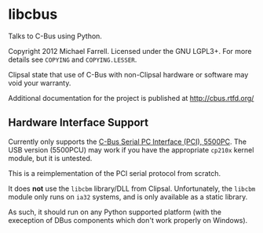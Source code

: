 # libcbus #

Talks to C-Bus using Python.

Copyright 2012 Michael Farrell.  Licensed under the GNU LGPL3+.  For more details see `COPYING` and `COPYING.LESSER`.

Clipsal state that use of C-Bus with non-Clipsal hardware or software may void your warranty.

Additional documentation for the project is published at http://cbus.rtfd.org/

## Hardware Interface Support ##

Currently only supports the [C-Bus Serial PC Interface (PCI), 5500PC](http://www2.clipsal.com/cis/technical/product_groups/cbus/system_units_and_accessories/pc_interface).  The USB version (5500PCU) may work if you have the appropriate `cp210x` kernel module, but it is untested.

This is a reimplementation of the PCI serial protocol from scratch.

It does **not** use the `libcbm` library/DLL from Clipsal.  Unfortunately, the `libcbm` module only runs on `ia32` systems, and is only available as a static library.

As such, it should run on any Python supported platform (with the exeception of DBus components which don't work properly on Windows).

